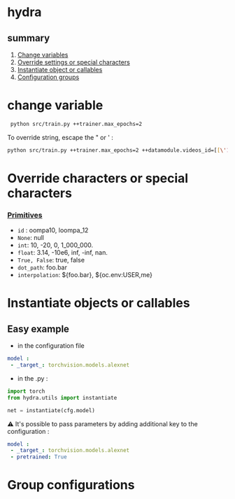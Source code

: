 ﻿# hydra
## summary
1. [Change variables](#change)
2. [Override settings or special characters](#spe)
3. [Instantiate object or callables](#objects)
4. [Configuration groups](#groups)


# change variable <a name="change"> </a>
```bash
 python src/train.py ++trainer.max_epochs=2
```

To override string, escape the " or ' : 
```bash
python src/train.py ++trainer.max_epochs=2 ++datamodule.videos_id=[[\'13025\',\'13032\'],[\'13212\'],[\'13025\',\'13032\']]
```

# Override characters or special characters <a name="spe"> </a>

### [Primitives](https://hydra.cc/docs/advanced/override_grammar/basic/#primitives "Direct link to heading")

-   `id`  : oompa10, loompa_12
-   `None`: null
-   `int`: 10, -20, 0, 1_000_000.
-   `float`: 3.14, -10e6, inf, -inf, nan.
-   `True, False`: true, false
-   `dot_path`: foo.bar
-   `interpolation`: ${foo.bar}, ${oc.env:USER,me}

# Instantiate objects or callables <a name="objects"></a>
## Easy example
- in the configuration file 
```yaml
model : 
 - _target_: torchvision.models.alexnet
```

- in the .py : 
```python 
import torch
from hydra.utils import instantiate

net = instantiate(cfg.model)
```

⚠️ It's possible to pass parameters by adding additional key to the configuration : 

```yaml
model : 
 - _target_: torchvision.models.alexnet
 - pretrained: True
```

# Group configurations
